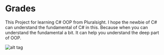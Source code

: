 # Grades
This Project for learning C# OOP from Pluralsight.
I hope the newbie of C# can understand the fundamental of C# in this. Because when you can understand the fundamental a bit. It can help you understand the deep part of OOP.

![alt tag](https://someimage.jpg)
